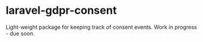 # laravel-gdpr-consent
Light-weight package for keeping track of consent events.
Work in progress - due soon.
